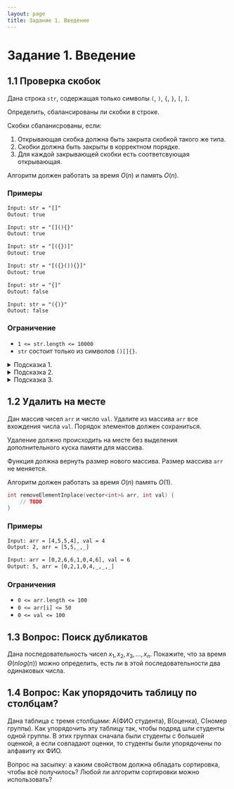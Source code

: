 ```yaml
---
layout: page
title: Задание 1. Введение
---
```


# Задание 1. Введение

## 1.1 Проверка скобок

Дана строка `str`, содержащая только символы `(`, `)`, `{`, `}`, `[`, `]`.

Определить, сбалансированы ли скобки в строке.

Скобки сбаланисрованы, если:

1. Открывающая скобка должна быть закрыта скобкой такого же типа.
2. Скобки должна быть закрыты в корректном порядке.
3. Для каждой закрывающей скобки есть соответсвующая открывающая.

Алгоритм должен работать за время $O(n)$ и память $O(n)$.

### Примеры

```txt
Input: str = "[]"
Outout: true
```

```txt
Input: str = "[](){}"
Outout: true
```

```txt
Input: str = "[({})]"
Outout: true
```

```txt
Input: str = "[({}()){}]"
Outout: true
```

```txt
Input: str = "{]"
Outout: false
```

```
Input: str = "({)}"
Outout: false
```

### Ограничение

- `1 <= str.length <= 10000`
- `str` состоит только из символов `()[]{}`.

<details>
<summary>Подсказка 1.</summary>
Используйте [стек](https://en.cppreference.com/w/cpp/container/stack) символов.
</details>

<details>
<summary>Подсказка 2.</summary>
Открывающуюуся скобку положите на вершину стека.
</details>

<details>
<summary>Подсказка 3.</summary>
Когда встречаете закрывающую скобку, проверьте что на вершине стека лежит соответсвующая ей открывающая скобка.
</details>

## 1.2 Удалить на месте

Дан массив чисел `arr` и число `val`. Удалите из массива `arr` все вхождения числа `val`. Порядок элементов должен сохраниться.

Удаление должно происходить на месте без выделения дополнительного куска памяти для массива.

Функция должна вернуть размер нового массива. Размер массива `arr` не меняется.

Алгоритм должен работать за время $O(n)$ память $O(1)$.

```cpp
int removeElementInplace(vector<int>& arr, int val) {
    // TODO
}
```

### Примеры

```txt
Input: arr = [4,5,5,4], val = 4
Output: 2, arr = [5,5,_,_]
```

```txt
Input: arr = [0,2,6,6,1,0,4,6], val = 6
Output: 5, arr = [0,2,1,0,4,_,_,_]
```

### Ограничения

- `0 <= arr.length <= 100`
- `0 <= arr[i] <= 50`
- `0 <= val <= 100`

## 1.3 Вопрос: Поиск дубликатов

Дана последовательность чисел $x_1, x_2, x_3, ..., x_n$. Покажите, что за время $\Theta(n log(n))$ можно определить, есть ли в этой последовательности два одинаковых числа.

## 1.4 Вопрос: Как упорядочить таблицу по столбцам?

Дана таблица с тремя столбцами: A(ФИО студента), B(оценка), C(номер группы). Как упорядочить эту таблицу так, чтобы подряд шли студенты одной группы. В этих группах сначала были студенты с большей оценкой, а если совпадают оценки, то студенты были упорядочены по алфавиту их ФИО.

Вопрос на засыпку: а каким свойством должна обладать сортировка, чтобы всё получилось? Любой ли алгоритм сортировки можно использовать?
